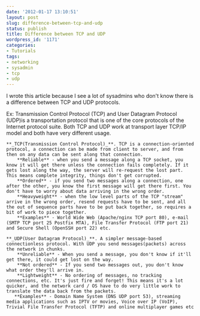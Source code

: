 ```yaml
---
date: '2012-01-17 13:10:51'
layout: post
slug: difference-between-tcp-and-udp
status: publish
title: Difference between TCP and UDP
wordpress_id: '1171'
categories:
- Tutorials
tags:
- networking
- sysadmin
- tcp
- udp
---
```


I wrote this article because I see a lot of sysadmins who don't know there is a difference between TCP and UDP protocols.

Ex: Transmission Control Protocol (TCP) and User Datagram Protocol (UDP)is a transportation protocol that is one of the core protocols of the Internet protocol suite. Both TCP and UDP work at transport layer TCP/IP model and both have very different usage.


    **_TCP(Transmission Control Protocol)_**. TCP is a connection-oriented protocol, a connection can be made from client to server, and from then on any data can be sent along that connection.
        **Reliable** - when you send a message along a TCP socket, you know it will get there unless the connection fails completely. If it gets lost along the way, the server will re-request the lost part. This means complete integrity, things don't get corrupted.
        **Ordered** - if you send two messages along a connection, one after the other, you know the first message will get there first. You don't have to worry about data arriving in the wrong order.
        **Heavyweight** - when the low level parts of the TCP "stream" arrive in the wrong order, resend requests have to be sent, and all the out of sequence parts have to be put back together, so requires a bit of work to piece together.
        **Examples** - World Wide Web (Apache/nginx TCP port 80), e-mail (SMTP TCP port 25 Postfix MTA), File Transfer Protocol (FTP port 21) and Secure Shell (OpenSSH port 22) etc.

    **_UDP(User Datagram Protocol)_**. A simpler message-based connectionless protocol. With UDP you send messages(packets) across the network in chunks.
        **Unreliable** - When you send a message, you don't know if it'll get there, it could get lost on the way.
        **Not ordered** - If you send two messages out, you don't know what order they'll arrive in.
        **Lightweight** - No ordering of messages, no tracking connections, etc. It's just fire and forget! This means it's a lot quicker, and the network card / OS have to do very little work to translate the data back from the packets.
       **Examples** - Domain Name System (DNS UDP port 53), streaming media applications such as IPTV or movies, Voice over IP (VoIP), Trivial File Transfer Protocol (TFTP) and online multiplayer games etc


